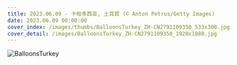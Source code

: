 ```yaml
---
title: 2023.06.09 - 卡帕多西亚, 土耳其 (© Anton Petrus/Getty Images)
date: 2023.06.09 00:00:00
cover_index: /images/thumbs/BalloonsTurkey_ZH-CN2791109350_533x300.jpg
cover_detail: /images/BalloonsTurkey_ZH-CN2791109350_1920x1080.jpg
---
```


![BalloonsTurkey](/images/BalloonsTurkey_ZH-CN2791109350_1920x1080.jpg)
